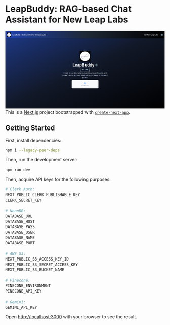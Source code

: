 # LeapBuddy: RAG-based Chat Assistant for New Leap Labs

![LeapBuddy](LeapBuddy.png)
This is a [Next.js](https://nextjs.org) project bootstrapped with [`create-next-app`](https://nextjs.org/docs/app/api-reference/cli/create-next-app).

## Getting Started

First, install dependencies:

```bash
npm i --legacy-peer-deps
```

Then, run the development server:
```bash
npm run dev
```
Then, acquire API keys for the following purposes:
```bash
# Clerk Auth:
NEXT_PUBLIC_CLERK_PUBLISHABLE_KEY
CLERK_SECRET_KEY

# NeonDB: 
DATABASE_URL
DATABASE_HOST
DATABASE_PASS
DATABASE_USER
DATABASE_NAME
DATABASE_PORT

# AWS S3: 
NEXT_PUBLIC_S3_ACCESS_KEY_ID
NEXT_PUBLIC_S3_SECRET_ACCESS_KEY
NEXT_PUBLIC_S3_BUCKET_NAME

# Pinecone: 
PINECONE_ENVIRONMENT
PINECONE_API_KEY

# Gemini: 
GEMINI_API_KEY
```

Open [http://localhost:3000](http://localhost:3000) with your browser to see the result.



